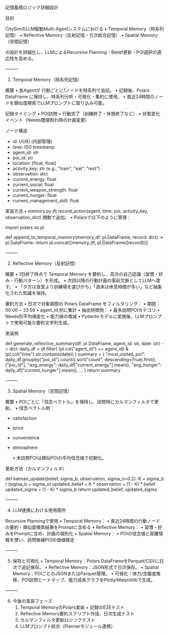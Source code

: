 記憶蓄積ロジック詳細設計

目的

CitySimのLLM駆動Multi-Agentシステムにおける
	•	Temporal Memory（時系列記憶）
	•	Reflective Memory（反射記憶・日次統合記憶）
	•	Spatial Memory（空間記憶）

の設計を詳細化し、LLMによるRecursive Planning・Belief更新・POI選択の適応性を高める。

⸻

1. Temporal Memory（時系列記憶）

概要
	•	各Agentが 行動ごとに1ノードを時系列で追記。
	•	記録後、Polars DataFrame に保持し、時系列分析・可視化・集約に使用。
	•	直近24時間のノードを類似度検索でLLMプロンプトに取り込み可能。

記録タイミング
	•	POI訪問
	•	行動完了（訓練終了・休憩終了など）
	•	状態変化イベント（Needs閾値割れ時の計画変更）

ノード構造

- id: UUID (内部管理)
- time: ISO timestamp
- agent_id: str
- poi_id: str
- location: [float, float]
- activity_key: str (e.g., "train", "eat", "rest")
- observation: dict
- current_energy: float
- current_social: float
- current_weapon_strength: float
- current_hunger: float
- current_management_skill: float

実装方法
	•	memory.py 内 record_action(agent, time, poi, activity_key, observation_dict) 関数で追加。
	•	Polarsで以下のように管理：

import polars as pl

def append_to_temporal_memory(memory_df: pl.DataFrame, record: dict) -> pl.DataFrame:
    return pl.concat([memory_df, pl.DataFrame([record])])


⸻

2. Reflective Memory（反射記憶）

概要
	•	1日終了時点で Temporal Memory を要約し、高次の自己認識（習慣・好み・行動パターン）を形成。
	•	次回以降の行動計画の事前文脈としてLLMへ渡す。
	•	「夕方は食堂より訓練場を選びがち」「週末は休息時間が多い」など抽象化された知識を保持。

要約方法
	•	日次で対象期間の Polars DataFrame をフィルタリング：
	•	期間：00:00 ~ 23:59
	•	agent_id 別に集計
	•	抽出特徴例：
	•	最多訪問POIカテゴリ
	•	Needs別平均値変化
	•	能力値の増減
	•	Pydanticモデルに変換後、LLMプロンプトで使用可能な要約文字列生成。

実装例

def generate_reflective_summary(df: pl.DataFrame, agent_id: str, date: str) -> dict:
    daily_df = df.filter(
        (pl.col("agent_id") == agent_id) & 
        (pl.col("time").str.contains(date))
    )
    summary = {
        "most_visited_poi": daily_df.groupby("poi_id").count().sort("count", descending=True).first()["poi_id"],
        "avg_energy": daily_df["current_energy"].mean(),
        "avg_hunger": daily_df["current_hunger"].mean(),
        ...
    }
    return summary


⸻

3. Spatial Memory（空間記憶）

概要
	•	POIごとに「信念ベクトル」を保持し、訪問時にカルマンフィルタで更新。
	•	信念ベクトル例：

- satisfaction
- price
- convenience
- atmosphere


	•	未訪問POIは類似POIの平均信念値で初期化。

更新方法（カルマンフィルタ）

def kalman_update(belief, sigma_b, observation, sigma_o=0.2):
    K = sigma_b / (sigma_b + sigma_o)
    updated_belief = K * observation + (1 - K) * belief
    updated_sigma = (1 - K) * sigma_b
    return updated_belief, updated_sigma


⸻

4. LLM連携における使用箇所

Recursive Planningで使用
	•	Temporal Memory：
	•	直近24時間の行動ノードの要約・類似度検索結果をPromptに含める
	•	Reflective Memory：
	•	習慣・好みをPromptに含め、計画の個別化
	•	Spatial Memory：
	•	POIの信念値と距離情報を使い、訪問候補POIの価値推定

⸻

5. 保存と可視化
	•	Temporal Memory：Polars DataFrameをParquet/CSVに日次で追記保存。
	•	Reflective Memory：JSON形式で日次保存。
	•	Spatial Memory：POIごとのJSONまたはParquet管理。
	•	可視化：体力/空腹度推移、POI訪問ヒートマップ、能力成長グラフをPlotly/Matplotlibで生成。

⸻

6. 今後の実装フェーズ
	1.	Temporal MemoryのPolars実装 + 記録のE2Eテスト
	2.	Reflective Memory要約スクリプト作成、日次生成テスト
	3.	カルマンフィルタ更新ロジックテスト
	4.	LLMプロンプト統合（Plannerモジュール連携）

